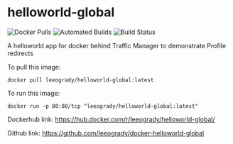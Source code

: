# helloworld-global

![Docker Pulls](https://img.shields.io/docker/pulls/leeogrady/helloworld-global.svg) ![Automated Builds](https://img.shields.io/docker/automated/leeogrady/helloworld-global.svg) ![Build Status](https://img.shields.io/docker/build/leeogrady/helloworld-global.svg )

A helloworld app for docker behind Traffic Manager to demonstrate Profile redirects

To pull this image:
```
docker pull leeogrady/helloworld-global:latest
```

To run this image:
```
docker run -p 80:80/tcp "leeogrady/helloworld-global:latest"
```

Dockerhub link: https://hub.docker.com/r/leeogrady/helloworld-global/

Github link: https://github.com/leeogrady/docker-helloworld-global
